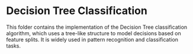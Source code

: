 # Decision Tree Classification  
This folder contains the implementation of the Decision Tree classification algorithm, which uses a tree-like structure to model decisions based on feature splits. It is widely used in pattern recognition and classification tasks.  
